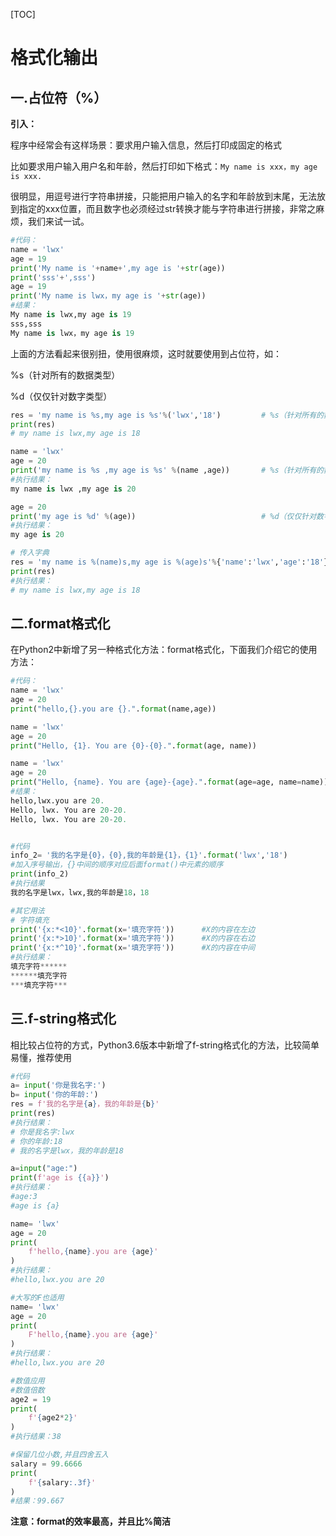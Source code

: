 [TOC]

# 格式化输出

## 一.占位符（%）

**引入：**

程序中经常会有这样场景：要求用户输入信息，然后打印成固定的格式

比如要求用户输入用户名和年龄，然后打印如下格式：`My name is xxx，my age is xxx.`

很明显，用逗号进行字符串拼接，只能把用户输入的名字和年龄放到末尾，无法放到指定的xxx位置，而且数字也必须经过str转换才能与字符串进行拼接，非常之麻烦，我们来试一试。

```python
#代码：
name = 'lwx'
age = 19
print('My name is '+name+',my age is '+str(age))
print('sss'+',sss')
age = 19
print('My name is lwx，my age is '+str(age))
#结果：
My name is lwx,my age is 19
sss,sss
My name is lwx，my age is 19
```

上面的方法看起来很别扭，使用很麻烦，这时就要使用到占位符，如：

%s（针对所有的数据类型）

%d（仅仅针对数字类型）

```PYTHON
res = 'my name is %s,my age is %s'%('lwx','18')			# %s（针对所有的数据类型）
print(res)
# my name is lwx,my age is 18
```

```python
name = 'lwx'
age = 20
print('my name is %s ,my age is %s' %(name ,age))		# %s（针对所有的数据类型）
#执行结果：
my name is lwx ,my age is 20
```

```python
age = 20
print('my age is %d' %(age))							# %d（仅仅针对数字类型
#执行结果：
my age is 20
```

```python
# 传入字典
res = 'my name is %(name)s,my age is %(age)s'%{'name':'lwx','age':'18'}
print(res)
#执行结果：
# my name is lwx,my age is 18
```



## 二.format格式化

在Python2中新增了另一种格式化方法：format格式化，下面我们介绍它的使用方法：

```python
#代码：
name = 'lwx'
age = 20
print("hello,{}.you are {}.".format(name,age))

name = 'lwx'
age = 20
print("Hello, {1}. You are {0}-{0}.".format(age, name))

name = 'lwx'
age = 20
print("Hello, {name}. You are {age}-{age}.".format(age=age, name=name))
#结果：
hello,lwx.you are 20.
Hello, lwx. You are 20-20.
Hello, lwx. You are 20-20.


#代码
info_2= '我的名字是{0}，{0},我的年龄是{1}，{1}'.format('lwx','18')		
#加入序号输出，{}中间的顺序对应后面format()中元素的顺序
print(info_2)
#执行结果
我的名字是lwx，lwx,我的年龄是18，18

#其它用法
# 字符填充
print('{x:*<10}'.format(x='填充字符'))      #X的内容在左边
print('{x:*>10}'.format(x='填充字符'))      #X的内容在右边
print('{x:*^10}'.format(x='填充字符'))      #X的内容在中间
#执行结果：
填充字符******
******填充字符
***填充字符***
```

## 三.f-string格式化

相比较占位符的方式，Python3.6版本中新增了f-string格式化的方法，比较简单易懂，推荐使用

```python
#代码
a= input('你是我名字:')
b= input('你的年龄:')
res = f'我的名字是{a}，我的年龄是{b}'
print(res)
#执行结果：
# 你是我名字:lwx
# 你的年龄:18
# 我的名字是lwx，我的年龄是18

a=input("age:")
print(f'age is {{a}}')
#执行结果：
#age:3
#age is {a}
```

```python
name= 'lwx'
age = 20
print(
    f'hello,{name}.you are {age}'
)
#执行结果：
#hello,lwx.you are 20
```

```python
#大写的F也适用
name= 'lwx'
age = 20
print(
    F'hello,{name}.you are {age}'
)
#执行结果：
#hello,lwx.you are 20
```

```python
#数值应用
#数值倍数
age2 = 19
print(
    f'{age2*2}'
)
#执行结果：38

#保留几位小数,并且四舍五入
salary = 99.6666
print(
    f'{salary:.3f}'
)
#结果：99.667
```

**注意：format的效率最高，并且比%简洁**
